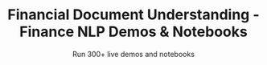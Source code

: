 ---
layout: demopagenew
title: Financial Document Understanding - Finance NLP Demos & Notebooks
seotitle: 'Visual NLP: Financial Document Understanding - John Snow Labs'
subtitle: Run 300+ live demos and notebooks
full_width: true
permalink: /financial_document_understanding
key: demo
article_header:
  type: demo
license: false
mode: immersivebg
show_edit_on_github: false
show_date: false
data:
  sections:  
    - secheader: yes
      secheader:
        - subtitle: Financial Document Understanding - Live Demos & Notebooks
          activemenu: financial_document_understanding
      source: yes
      source: 
        - title: Classify Financial Documents 
          id: classify_financial_documents_using_spark_ocr 
          image: 
              src: /assets/images/Classify_Financial_Documents_using_SparkOCR.svg
          image2: 
              src: /assets/images/Classify_Financial_Documents_using_SparkOCR_f.svg
          excerpt: This demo shows how to classify finance documents using text and layout data with the new features offered by Spark OCR.
          actions:
          - text: Live Demo
            type: normal
            url: https://demo.johnsnowlabs.com/ocr/VISUAL_DOCUMENT_CLASSIFICATION_V3/
          - text: Colab
            type: blue_btn
            url: https://colab.research.google.com/github/JohnSnowLabs/spark-nlp-workshop/blob/master/tutorials/streamlit_notebooks/ocr/VISUAL_DOCUMENT_CLASSIFICATION_V3.ipynb
        - title: Extract Data from Scanned Invoices
          id: extract_entities_from_visual_documents  
          image: 
              src: /assets/images/Extract_entities_from_visual_documents.svg
          image2: 
              src: /assets/images/Extract_entities_from_visual_documents_c.svg
          excerpt: Detect companies, total amounts and dates in scanned invoices using out of the box Spark OCR models. 
          actions:
          - text: Live Demo
            type: normal
            url: https://demo.johnsnowlabs.com/ocr/VISUAL_DOCUMENT_NER/
          - text: Colab
            type: blue_btn
            url: https://colab.research.google.com/github/JohnSnowLabs/spark-ocr-workshop/blob/master/jupyter/SparkOCRVisualDocumentNer.ipynb
        - title: Form Recognition
          id: form_recognition 
          image: 
              src: /assets/images/Detect_sentences_in_text.svg
          image2: 
              src: /assets/images/Detect_sentences_in_text_f.svg
          excerpt: This demo shows how to perceive data in forms as key-value pairs.
          actions:
          - text: Live Demo
            type: normal
            url: https://demo.johnsnowlabs.com/ocr/FORM_RECOGNITION/
          - text: Colab
            type: blue_btn
            url: https://colab.research.google.com/github/JohnSnowLabs/spark-ocr-workshop/blob/master/jupyter/FormRecognition/SparkOcrFormRecognition.ipynb                
---
